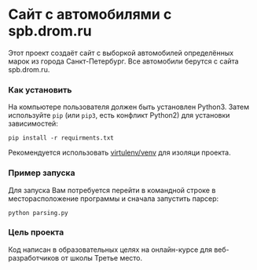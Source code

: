 # Сайт с автомобилями с spb.drom.ru

Этот проект создаёт сайт с выборкой автомобилей определённых марок из города Санкт-Петербург. Все автомобили берутся с сайта spb.drom.ru.

### Как установить

На компьютере пользователя должен быть установлен Python3.
Затем используйте `pip` (или `pip3`, есть конфликт Python2) для установки зависимостей:
```
pip install -r requirments.txt
``` 
Рекомендуется использовать [virtulenv/venv](https://docs.pythpn.org/3/library/venv.html) для изоляци проекта.

### Пример запуска
Для запуска Вам потребуется перейти в командной строке в месторасположение программы и сначала запустить парсер:
```
python parsing.py
```

### Цель проекта

Код написан в образовательных целях на онлайн-курсе для веб-разработчиков от школы Третье место.